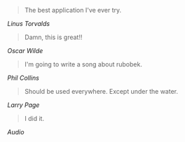 > The best application I've ever try.

_Linus Torvalds_


> Damn, this is great!!

_Oscar Wilde_


> I'm going to write a song about rubobek.

_Phil Collins_


> Should be used everywhere. Except under the water.

_Larry Page_


> I did it.

_Audio_
